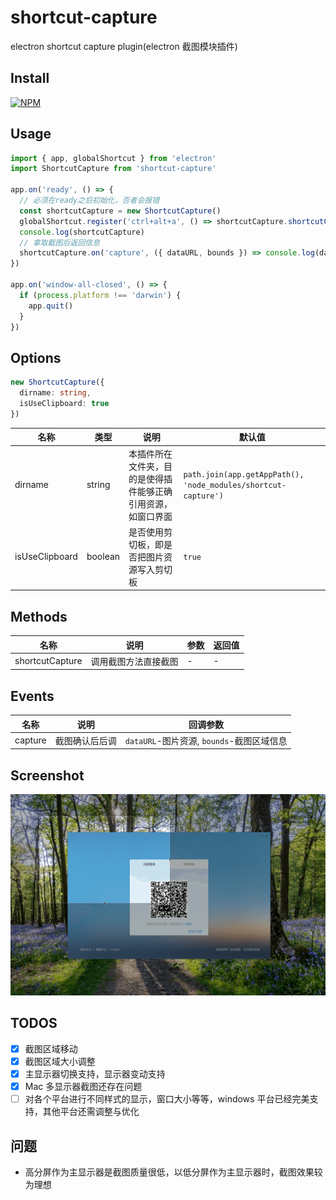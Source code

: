 # shortcut-capture

electron shortcut capture plugin(electron 截图模块插件)

## Install

[![NPM](https://nodei.co/npm/shortcut-capture.png?downloads=true&downloadRank=true&stars=true)](https://nodei.co/npm/shortcut-capture/)

## Usage

```js
import { app, globalShortcut } from 'electron'
import ShortcutCapture from 'shortcut-capture'

app.on('ready', () => {
  // 必须在ready之后初始化，否者会报错
  const shortcutCapture = new ShortcutCapture()
  globalShortcut.register('ctrl+alt+a', () => shortcutCapture.shortcutCapture())
  console.log(shortcutCapture)
  // 拿取截图后返回信息
  shortcutCapture.on('capture', ({ dataURL, bounds }) => console.log(dataURL, bounds))
})

app.on('window-all-closed', () => {
  if (process.platform !== 'darwin') {
    app.quit()
  }
})
```

## Options

```typescript
new ShortcutCapture({
  dirname: string,
  isUseClipboard: true
})
```

| 名称 | 类型 | 说明 | 默认值 |
| --- | --- | --- | --- |
| dirname | string  | 本插件所在文件夹，目的是使得插件能够正确引用资源，如窗口界面 | `path.join(app.getAppPath(), 'node_modules/shortcut-capture')` |
| isUseClipboard | boolean | 是否使用剪切板，即是否把图片资源写入剪切板  | `true` |

## Methods

| 名称 | 说明 | 参数 | 返回值 |
| --- | --- | --- | --- |
| shortcutCapture | 调用截图方法直接截图 | - | - |

## Events

| 名称 | 说明 | 回调参数 |
| --- | --- | --- |
| capture | 截图确认后后调 | `dataURL`-图片资源, `bounds`-截图区域信息 |

## Screenshot

![screenshot](./screenshot.png)

## TODOS

- [x] 截图区域移动
- [x] 截图区域大小调整
- [x] 主显示器切换支持，显示器变动支持
- [x] Mac 多显示器截图还存在问题
- [ ] 对各个平台进行不同样式的显示，窗口大小等等，windows 平台已经完美支持，其他平台还需调整与优化

## 问题

- 高分屏作为主显示器是截图质量很低，以低分屏作为主显示器时，截图效果较为理想
